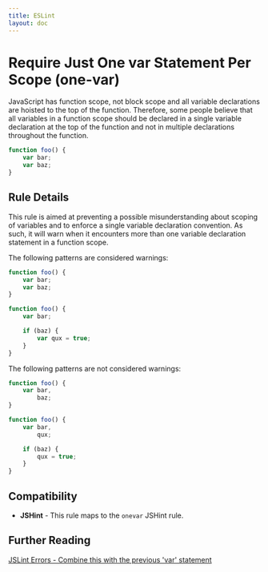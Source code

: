 ```yaml
---
title: ESLint
layout: doc
---
```

<!-- Note: No pull requests accepted for this file. See README.md in the root directory for details. -->
# Require Just One var Statement Per Scope (one-var)

JavaScript has function scope, not block scope and all variable declarations are hoisted to the top of the function. Therefore, some people believe that all variables in a function scope should be declared in a single variable declaration at the top of the function and not in multiple declarations throughout the function.

```js
function foo() {
    var bar;
    var baz;
}
```

## Rule Details

This rule is aimed at preventing a possible misunderstanding about scoping of variables and to enforce a single variable declaration convention. As such, it will warn when it encounters more than one variable declaration statement in a function scope.

The following patterns are considered warnings:

```js
function foo() {
    var bar;
    var baz;
}

function foo() {
    var bar;

    if (baz) {
        var qux = true;
    }
}
```

The following patterns are not considered warnings:

```js
function foo() {
    var bar,
        baz;
}

function foo() {
    var bar,
        qux;

    if (baz) {
        qux = true;
    }
}
```

## Compatibility

* **JSHint** - This rule maps to the `onevar` JSHint rule.

## Further Reading

[JSLint Errors - Combine this with the previous 'var' statement](http://jslinterrors.com/combine-this-with-the-previous-var-statement/)
